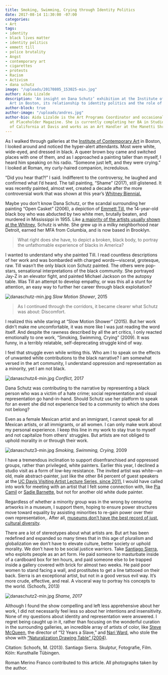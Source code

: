 ```yaml
---
title: Smoking, Swimming, Crying through Identity Politics
date: 2017-08-14 11:30:00 -07:00
categories:
- Art
tags:
- identity
- black lives matter
- identity politics
- emmett till
- police brutality
- Angst
- contemporary art
- cigarettes
- protests
- Racism
- Activism
- dana schutz
image: "/uploads/20170805_153025-min.jpg"
author: Aida Lizalde
description: 'An insight on Dana Schutz’ exhibition at the Institute of Contemporary
  Art in Boston, its relationship to identity politics and the role of the artist. '
author-block: true
author-image: "/uploads/andres.jpg"
author-bio: Aida Lizalde is the Art Programs Coordinator and occasional contributor
  at Placeholder Magazine. She is currently completing her BA in Studio Arts at University
  of California at Davis and works as an Art Handler at the Manetti Shrem Museum.
---
```


As I walked through galleries at the [Institute of Contemporary Art](https://www.icaboston.org/) in Boston, I looked around and noticed the hyper-alert attendants. Most were white, wide-eyed, and dressed in black. A queer brown boy came and switched places with one of them, and as I approached a painting taller than myself, I heard him speaking on his radio. “Someone just left, and they were crying.” I looked at Roman, my curly-haired companion, incredulous. 

“Did you hear that?!” I said. Indifferent to the controversy, he laughed and confirmed what I’d heard. The tall painting, “Shame” (2017), still glistened. It was recently painted, almost wet, created a decade after the more controversial work that was shown at this year’s [Whitney Biennial.](http://whitney.org/Exhibitions/2017Biennial)
 
Maybe you don’t know Dana Schutz, or the scandal surrounding her painting “Open Casket” (2006), a depiction of [Emmett Till](http://time.com/4008545/emmett-till-history/), the 14-year-old black boy who was abducted by two white men, brutally beaten, and murdered in Mississippi in 1955. Like [a majority of the artists usually shown at the Whitney](https://hyperallergic.com/199215/breaking-down-the-demographics-of-the-new-whitney-museums-inaugural-exhibition/), Schutz is white. She grew up in a milky neighborhood near Detroit, earned her MFA from Columbia, and is now based in Brooklyn. 

>What right does she have, to depict a broken, black body, to portray the unfathomable experience of blacks in America?

I wanted to understand why she painted Till. I read countless descriptions of her work and was bombarded with charged words—visceral, grotesque, raw. Till wasn’t the only black icon Schutz painted. The others were pop-stars, sensational interpretations of the black community. She portrayed Jay-Z in an elevator fight, and painted Michael Jackson on the autopsy table. Was Till an attempt to develop empathy, or was this all a stunt for attention, an easy way to further her career through black exploitation?

![danaschutz-min.jpg](/uploads/danaschutz-min.jpg)
*Slow Motion Shower*, 2015
 
> As I continued through the corridors, it became clearer what Schutz was about: Discomfort. 

I realized this while staring at “Slow Motion Shower” (2015). But her work didn’t make me uncomfortable, it was more like I was just reading the word itself. And despite the rawness described by all the art critics, I only reacted emotionally to one work, “Smoking, Swimming, Crying” (2009). It was funny, in a terribly relatable, self-deprecating struggle kind of way.
 
I feel that struggle even while writing this. Who am I to speak on the effects of unwanted white contributions to the black narrative? I am somewhat versed in the art community, I understand oppression and representation as a minority, yet I am not black. 

![danaschutz4-min.jpg](/uploads/danaschutz4-min.jpg)
*Conflict,* 2017

Dana Schutz was contributing to the narrative by representing a black person who was a victim of a hate crime; social representation and visual representation go hand-in-hand. Should Schutz use her platform to speak for an event she did not experience tied to a community to which she does not belong? 

Even as a female Mexican artist and an immigrant, I cannot speak for all Mexican artists, or all immigrants, or all women. I can only make work about my personal experience. I keep this line in my work to stay true to myself and not capitalize from others’ struggles. But artists are not obliged to uphold morality in or through their work. 

![danaschutz3-min.jpg](/uploads/danaschutz3-min.jpg)
*Smoking, Swimming, Crying,* 2009

I have a tremendous inclination to support disenfranchised and oppressed groups, rather than privileged, white painters. Earlier this year, I declined a studio visit as a form of low-key resistance. The invited artist was white—an old, male abstract-painter, just like the other 84 percent of guest speakers at the [UC Davis Visiting Artist Lecture Series, since 2011.](http://arts.ucdavis.edu/visiting-artist-lecture-series-previous-years) I would have called into work for meeting with an artist that I felt some connection with, like [Pia Camil](http://piacamil.me/) or [Sadie Barnette](http://www.sadiebarnette.com/), but not for another old white dude painter. 


Regardless of whether a minority group was in the wrong by censoring artworks in a museum, I support them, hoping to ensure power structures move toward equality by assisting minorities to re-gain power over their own representation,. After all, [museums don’t have the best record of just, cultural diversity](https://251d2191a60056d6ba74-1671eccf3a0275494885881efb0852a4.ssl.cf1.rackcdn.com/12223012_daily-links-guerrilla-girls-edition_td17aedb6.jpg).

There are a lot of stereotypes about what artists are. But art has been redefined and expanded so many times that in this age of pluralism and globalization we don’t have to elevate culture, better society or uphold morality. We don’t have to be social justice warriors. Take [Santiago Sierra](http://www.santiago-sierra.com/index_1024.php), who exploits people as an art form. He paid someone to masturbate inside of a cardboard box for ten hours, and paid someone else to be trapped inside a gallery covered with  brick for almost two weeks. He paid poor women to stand facing a wall, and prostitutes to get a line tattooed on their back. Sierra is an exceptional artist, but not in a good versus evil way. It’s more crude, effective, and real. A visceral way to portray his concepts to the world. (Schoofs, 2013)

![danaschutz2-min.jpg](/uploads/danaschutz2-min.jpg)
*Shame, 2017* 

Although I found the show compelling and left less apprehensive about her work, I did not necessarily feel less so about her intentions and insensitivity. None of my questions about identity and representation were answered. I regret being caught up in it, rather than focusing on the wonderful curation in the surrounding galleries, an incredible array of artists of color, like [Steve McQueen](http://www.thomasdanegallery.com/artists/45-steve-mcqueen/works/), the director of “12 Years a Slave,” and [Nari Ward](http://www.nariwardstudio.com/), who stole the show with [“Naturalization Drawing Table” (2004)](https://www.icaboston.org/events/nari-wards-naturalization-table).

Citation:
Schoofs, M. (2013). Santiago Sierra. Skulptur, Fotografie, Film. Köln: Kunsthalle Tübingen.

Roman Merino Franco contributed to this article. 
All photographs taken by the author. 